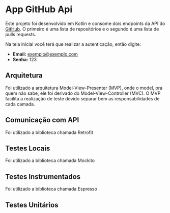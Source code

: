 # App GitHub Api 

Este projeto foi desenvolvido em Kotlin e consome dois endpoints da API do [GitHub](https://github.com). 
O primeiro é uma lista de repositórios e o segundo é uma lista de pulls requests.

Na tela inicial você terá que realizar a autenticação, então digite:

- __Email:__ exemplo@exemplo.com
- __Senha:__ 123

## Arquitetura 

Foi utilizado a arquitetura Model-View-Presenter (MVP), onde o model, pra quem não sabe, ele foi derivado do
Model-View-Controller (MVC). O MVP facilita a realização de teste devido separar bem as responsabilidades 
de cada camada.

## Comunicação com API

Foi utilizado a biblioteca chamada Retrofit

## Testes Locais

Foi utilizado a biblioteca chamada Mockito

## Testes Instrumentados

Foi utilizado a biblioteca chamada Espresso

## Testes Unitários
